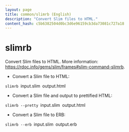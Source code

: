 ```yaml
---
layout: page
title: common/slimrb (English)
description: "Convert Slim files to HTML."
content_hash: c5b6382504d0bc3d6e96159cb3da73081c727a18
---
```

# slimrb

Convert Slim files to HTML.
More information: <https://rdoc.info/gems/slim/frames#slim-command-slimrb>.

- Convert a Slim file to HTML:

`slimrb `<span class="tldr-var badge badge-pill bg-dark-lm bg-white-dm text-white-lm text-dark-dm font-weight-bold">input.slim</span>` `<span class="tldr-var badge badge-pill bg-dark-lm bg-white-dm text-white-lm text-dark-dm font-weight-bold">output.html</span>

- Convert a Slim file and output to prettified HTML:

`slimrb --pretty `<span class="tldr-var badge badge-pill bg-dark-lm bg-white-dm text-white-lm text-dark-dm font-weight-bold">input.slim</span>` `<span class="tldr-var badge badge-pill bg-dark-lm bg-white-dm text-white-lm text-dark-dm font-weight-bold">output.html</span>

- Convert a Slim file to ERB:

`slimrb --erb `<span class="tldr-var badge badge-pill bg-dark-lm bg-white-dm text-white-lm text-dark-dm font-weight-bold">input.slim</span>` `<span class="tldr-var badge badge-pill bg-dark-lm bg-white-dm text-white-lm text-dark-dm font-weight-bold">output.erb</span>
